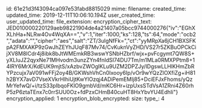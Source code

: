 id: 61e21d3f43094ca097e53fabd8815029
mime: 
filename: 
created_time: 
updated_time: 2019-12-11T10:06:10.194Z
user_created_time: 
user_updated_time: 
file_extension: 
encryption_cipher_text: JED010000220129aeb98221904de4a21407a05bcc9744000276{"iv":"EGhXXLhHa+NLRw4Ov4WqXA==","v":1,"iter":1000,"ks":128,"ts":64,"mode":"ocb2","adata":"","cipher":"aes","salt":"ZT/3ulgNfFk=","ct":"yyMRpXa6jCH1BXSFKpA2FMXAKP9zGwJhZEYhJUqF87Mv74/CvKuknVyZHD/VS27r5ZKBuOPCkCijXV8M8ICdr4j8ibk8bJtWMEmkRB3wswYSNbHZbrf/wjx+pvFcgymt7QW8S+yXLIuJZ2qyxNe71MHvodm3unzZYn4fnIdSI74DU7Tm/m1MLa0RMXPPtm8+14IRY6MrX/KdEUK9mjtS/xAzbvZWOglKLu9UZM2DPZJy/lDgswLLHlKHmZbRYPzcujx7aV091wFFj2oy4B/GKWshVhCn0Ixooy6Ip/vOr9wYQzZlOXfiZg+iH81h2BYX7avD7VseXVkrHlhiUjtKwYlOzqj4ADiPemEMIj85+DciEFJxFhoms/yQzMrYefwQ/+i/tzS33pIbqoFKlO9gmbVd/mKC6Hr+izpUxsSTdVsA1ZRni4Z60rhP5zP6ztaTEnx7c0rrSUU0Oz+fdPzxCHmB40cuHT8HxYbvYU4EdhIi"}
encryption_applied: 1
encryption_blob_encrypted: 
size: 
type_: 4